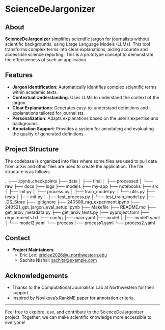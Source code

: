 # ScienceDeJargonizer

## About
**ScienceDeJargonizer** simplifies scientific jargon for journalists without scientific backgrounds, using Large Language Models (LLMs). This tool transforms complex terms into clear explanations, aiding accurate and accessible science reporting. This is a prototype concept to demonstrate the effectiveness of such an application.

## Features
- **Jargon Identification**: Automatically identifies complex scientific terms within academic texts.
- **Contextual Understanding**: Uses LLMs to understand the context of the jargon.
- **Clear Explanations**: Generates easy-to-understand definitions and explanations tailored for journalists.
- **Personalization**: Adapts explanations based on the user’s expertise and background.
- **Annotation Support**: Provides a system for annotating and evaluating the quality of generated definitions.

## Project Structure
The codebase is organized into files where some files are used to pull data from arXiv and other files are used to create the application. The file structure is as follows:

.
├── .ipynb_checkpoints
├── data
│ ├── final
│ ├── processed
│ └── raw
├── docs
├── logs
├── models
├── my-app
├── notebooks
├── src
│ ├── init.py
│ ├── process.py
│ ├── train_model.py
│ └── utils.py
├── tests
│ ├── init.py
│ ├── test_process.py
│ └── test_train_model.py
├── .DS_Store
├── .gitignore
├── 240508_rag_experiment.ipynb
├── 240521_gpt_jargon_eval_setup.ipynb
├── Makefile
├── README.md
├── get_arxiv_metadata.py
├── get_arxiv_texts.py
├── pyproject.toml
├── requirements.txt
└── config
├── main.yaml
├── model
│ ├── model1.yaml
│ └── model2.yaml
└── process
├── process1.yaml
└── process2.yaml


## Contact

- **Project Maintainers**:
  - Eric Lee: ericlee2026@u.northwestern.edu
  - Sachita Nishal: sachita@example.com

## Acknowledgements

- Thanks to the Computational Journalism Lab at Northwestern for their support.
- Inspired by Novikova’s RankME paper for annotation criteria.

---

Feel free to explore, use, and contribute to the ScienceDeJargonizer project. Together, we can make scientific knowledge more accessible to everyone!
